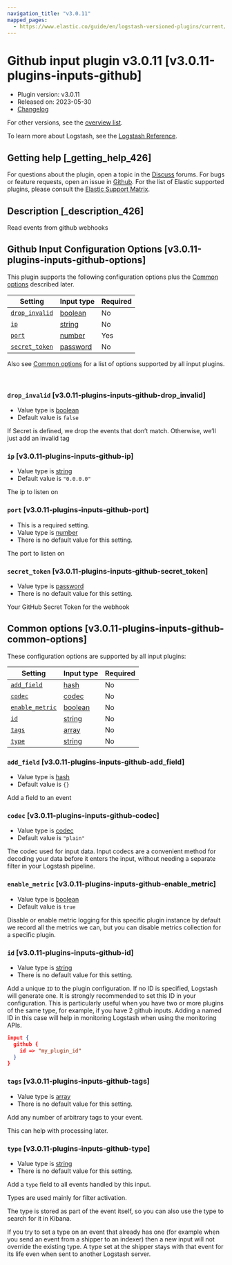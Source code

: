 ```yaml
---
navigation_title: "v3.0.11"
mapped_pages:
  - https://www.elastic.co/guide/en/logstash-versioned-plugins/current/v3.0.11-plugins-inputs-github.html
---
```


# Github input plugin v3.0.11 [v3.0.11-plugins-inputs-github]


* Plugin version: v3.0.11
* Released on: 2023-05-30
* [Changelog](https://github.com/logstash-plugins/logstash-input-github/blob/v3.0.11/CHANGELOG.md)

For other versions, see the [overview list](input-github-index.md).

To learn more about Logstash, see the [Logstash Reference](logstash://reference/index.md).

## Getting help [_getting_help_426]

For questions about the plugin, open a topic in the [Discuss](http://discuss.elastic.co) forums. For bugs or feature requests, open an issue in [Github](https://github.com/logstash-plugins/logstash-input-github). For the list of Elastic supported plugins, please consult the [Elastic Support Matrix](https://www.elastic.co/support/matrix#matrix_logstash_plugins).


## Description [_description_426]

Read events from github webhooks


## Github Input Configuration Options [v3.0.11-plugins-inputs-github-options]

This plugin supports the following configuration options plus the [Common options](v3-0-11-plugins-inputs-github.md#v3.0.11-plugins-inputs-github-common-options) described later.

| Setting | Input type | Required |
| --- | --- | --- |
| [`drop_invalid`](v3-0-11-plugins-inputs-github.md#v3.0.11-plugins-inputs-github-drop_invalid) | [boolean](logstash://reference/configuration-file-structure.md#boolean) | No |
| [`ip`](v3-0-11-plugins-inputs-github.md#v3.0.11-plugins-inputs-github-ip) | [string](logstash://reference/configuration-file-structure.md#string) | No |
| [`port`](v3-0-11-plugins-inputs-github.md#v3.0.11-plugins-inputs-github-port) | [number](logstash://reference/configuration-file-structure.md#number) | Yes |
| [`secret_token`](v3-0-11-plugins-inputs-github.md#v3.0.11-plugins-inputs-github-secret_token) | [password](logstash://reference/configuration-file-structure.md#password) | No |

Also see [Common options](v3-0-11-plugins-inputs-github.md#v3.0.11-plugins-inputs-github-common-options) for a list of options supported by all input plugins.

 

### `drop_invalid` [v3.0.11-plugins-inputs-github-drop_invalid]

* Value type is [boolean](logstash://reference/configuration-file-structure.md#boolean)
* Default value is `false`

If Secret is defined, we drop the events that don’t match. Otherwise, we’ll just add an invalid tag


### `ip` [v3.0.11-plugins-inputs-github-ip]

* Value type is [string](logstash://reference/configuration-file-structure.md#string)
* Default value is `"0.0.0.0"`

The ip to listen on


### `port` [v3.0.11-plugins-inputs-github-port]

* This is a required setting.
* Value type is [number](logstash://reference/configuration-file-structure.md#number)
* There is no default value for this setting.

The port to listen on


### `secret_token` [v3.0.11-plugins-inputs-github-secret_token]

* Value type is [password](logstash://reference/configuration-file-structure.md#password)
* There is no default value for this setting.

Your GitHub Secret Token for the webhook



## Common options [v3.0.11-plugins-inputs-github-common-options]

These configuration options are supported by all input plugins:

| Setting | Input type | Required |
| --- | --- | --- |
| [`add_field`](v3-0-11-plugins-inputs-github.md#v3.0.11-plugins-inputs-github-add_field) | [hash](logstash://reference/configuration-file-structure.md#hash) | No |
| [`codec`](v3-0-11-plugins-inputs-github.md#v3.0.11-plugins-inputs-github-codec) | [codec](logstash://reference/configuration-file-structure.md#codec) | No |
| [`enable_metric`](v3-0-11-plugins-inputs-github.md#v3.0.11-plugins-inputs-github-enable_metric) | [boolean](logstash://reference/configuration-file-structure.md#boolean) | No |
| [`id`](v3-0-11-plugins-inputs-github.md#v3.0.11-plugins-inputs-github-id) | [string](logstash://reference/configuration-file-structure.md#string) | No |
| [`tags`](v3-0-11-plugins-inputs-github.md#v3.0.11-plugins-inputs-github-tags) | [array](logstash://reference/configuration-file-structure.md#array) | No |
| [`type`](v3-0-11-plugins-inputs-github.md#v3.0.11-plugins-inputs-github-type) | [string](logstash://reference/configuration-file-structure.md#string) | No |

### `add_field` [v3.0.11-plugins-inputs-github-add_field]

* Value type is [hash](logstash://reference/configuration-file-structure.md#hash)
* Default value is `{}`

Add a field to an event


### `codec` [v3.0.11-plugins-inputs-github-codec]

* Value type is [codec](logstash://reference/configuration-file-structure.md#codec)
* Default value is `"plain"`

The codec used for input data. Input codecs are a convenient method for decoding your data before it enters the input, without needing a separate filter in your Logstash pipeline.


### `enable_metric` [v3.0.11-plugins-inputs-github-enable_metric]

* Value type is [boolean](logstash://reference/configuration-file-structure.md#boolean)
* Default value is `true`

Disable or enable metric logging for this specific plugin instance by default we record all the metrics we can, but you can disable metrics collection for a specific plugin.


### `id` [v3.0.11-plugins-inputs-github-id]

* Value type is [string](logstash://reference/configuration-file-structure.md#string)
* There is no default value for this setting.

Add a unique `ID` to the plugin configuration. If no ID is specified, Logstash will generate one. It is strongly recommended to set this ID in your configuration. This is particularly useful when you have two or more plugins of the same type, for example, if you have 2 github inputs. Adding a named ID in this case will help in monitoring Logstash when using the monitoring APIs.

```json
input {
  github {
    id => "my_plugin_id"
  }
}
```


### `tags` [v3.0.11-plugins-inputs-github-tags]

* Value type is [array](logstash://reference/configuration-file-structure.md#array)
* There is no default value for this setting.

Add any number of arbitrary tags to your event.

This can help with processing later.


### `type` [v3.0.11-plugins-inputs-github-type]

* Value type is [string](logstash://reference/configuration-file-structure.md#string)
* There is no default value for this setting.

Add a `type` field to all events handled by this input.

Types are used mainly for filter activation.

The type is stored as part of the event itself, so you can also use the type to search for it in Kibana.

If you try to set a type on an event that already has one (for example when you send an event from a shipper to an indexer) then a new input will not override the existing type. A type set at the shipper stays with that event for its life even when sent to another Logstash server.



